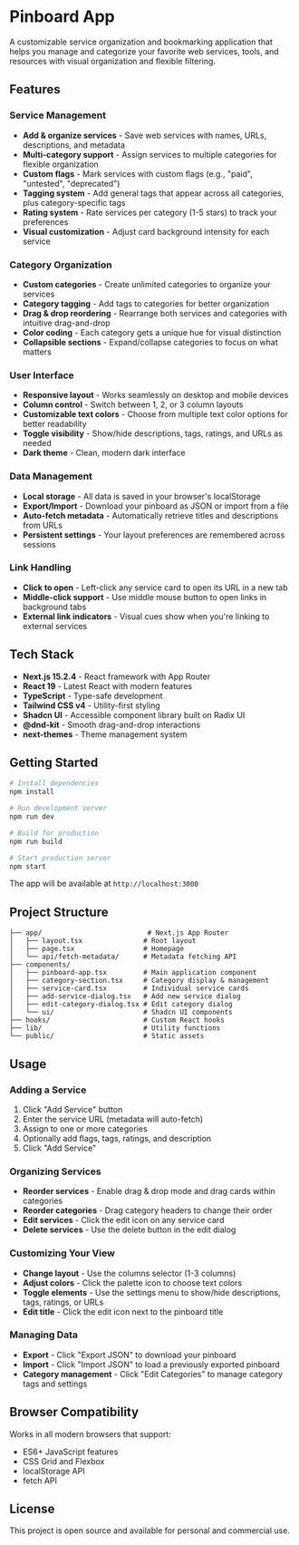 # Pinboard App

A customizable service organization and bookmarking application that helps you manage and categorize your favorite web services, tools, and resources with visual organization and flexible filtering.

## Features

### Service Management
- **Add & organize services** - Save web services with names, URLs, descriptions, and metadata
- **Multi-category support** - Assign services to multiple categories for flexible organization
- **Custom flags** - Mark services with custom flags (e.g., "paid", "untested", "deprecated")
- **Tagging system** - Add general tags that appear across all categories, plus category-specific tags
- **Rating system** - Rate services per category (1-5 stars) to track your preferences
- **Visual customization** - Adjust card background intensity for each service

### Category Organization
- **Custom categories** - Create unlimited categories to organize your services
- **Category tagging** - Add tags to categories for better organization
- **Drag & drop reordering** - Rearrange both services and categories with intuitive drag-and-drop
- **Color coding** - Each category gets a unique hue for visual distinction
- **Collapsible sections** - Expand/collapse categories to focus on what matters

### User Interface
- **Responsive layout** - Works seamlessly on desktop and mobile devices
- **Column control** - Switch between 1, 2, or 3 column layouts
- **Customizable text colors** - Choose from multiple text color options for better readability
- **Toggle visibility** - Show/hide descriptions, tags, ratings, and URLs as needed
- **Dark theme** - Clean, modern dark interface

### Data Management
- **Local storage** - All data is saved in your browser's localStorage
- **Export/Import** - Download your pinboard as JSON or import from a file
- **Auto-fetch metadata** - Automatically retrieve titles and descriptions from URLs
- **Persistent settings** - Your layout preferences are remembered across sessions

### Link Handling
- **Click to open** - Left-click any service card to open its URL in a new tab
- **Middle-click support** - Use middle mouse button to open links in background tabs
- **External link indicators** - Visual cues show when you're linking to external services

## Tech Stack

- **Next.js 15.2.4** - React framework with App Router
- **React 19** - Latest React with modern features
- **TypeScript** - Type-safe development
- **Tailwind CSS v4** - Utility-first styling
- **Shadcn UI** - Accessible component library built on Radix UI
- **@dnd-kit** - Smooth drag-and-drop interactions
- **next-themes** - Theme management system

## Getting Started

```bash
# Install dependencies
npm install

# Run development server
npm run dev

# Build for production
npm run build

# Start production server
npm start
```

The app will be available at `http://localhost:3000`

## Project Structure

```
├── app/                          # Next.js App Router
│   ├── layout.tsx               # Root layout
│   ├── page.tsx                 # Homepage
│   └── api/fetch-metadata/      # Metadata fetching API
├── components/
│   ├── pinboard-app.tsx         # Main application component
│   ├── category-section.tsx     # Category display & management
│   ├── service-card.tsx         # Individual service cards
│   ├── add-service-dialog.tsx   # Add new service dialog
│   ├── edit-category-dialog.tsx # Edit category dialog
│   └── ui/                      # Shadcn UI components
├── hooks/                       # Custom React hooks
├── lib/                         # Utility functions
└── public/                      # Static assets
```

## Usage

### Adding a Service
1. Click "Add Service" button
2. Enter the service URL (metadata will auto-fetch)
3. Assign to one or more categories
4. Optionally add flags, tags, ratings, and description
5. Click "Add Service"

### Organizing Services
- **Reorder services** - Enable drag & drop mode and drag cards within categories
- **Reorder categories** - Drag category headers to change their order
- **Edit services** - Click the edit icon on any service card
- **Delete services** - Use the delete button in the edit dialog

### Customizing Your View
- **Change layout** - Use the columns selector (1-3 columns)
- **Adjust colors** - Click the palette icon to choose text colors
- **Toggle elements** - Use the settings menu to show/hide descriptions, tags, ratings, or URLs
- **Edit title** - Click the edit icon next to the pinboard title

### Managing Data
- **Export** - Click "Export JSON" to download your pinboard
- **Import** - Click "Import JSON" to load a previously exported pinboard
- **Category management** - Click "Edit Categories" to manage category tags and settings

## Browser Compatibility

Works in all modern browsers that support:
- ES6+ JavaScript features
- CSS Grid and Flexbox
- localStorage API
- fetch API

## License

This project is open source and available for personal and commercial use.
